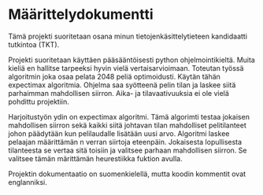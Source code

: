 # Määrittelydokumentti

Tämä projekti suoritetaan osana minun tietojenkäsittelytieteen kandidaatti tutkintoa (TKT).

Projekti suoritetaan käyttäen pääsääntöisesti python ohjelmointikieltä. Muita kieliä en hallitse tarpeeksi hyvin vielä vertaisarvioimaan. Toteutan työssä algoritmin joka osaa pelata 2048 peliä optimoidusti. Käytän tähän expectimax algoritmia. Ohjelma saa syötteenä pelin tilan ja laskee siitä parhaimman mahdollisen siirron. Aika- ja tilavaativuuksia ei ole vielä pohdittu projektiin.

Harjoitustyön ydin on expectimax algoritmi. Tämä algorimti testaa jokaisen mahdollisen siirron sekä kaikki siitä johtavan tilan mahdolliset pelitilanteet johon päädytään kun pelilaudalle lisätään uusi arvo. Algoritmi laskee pelaajan määrittämän n verran siirtoja eteenpäin. Jokaisesta lopullisesta tilanteesta se vertaa sitä toisiin ja valitsee parhaan mahdollisen siirron. Se valitsee tämän märittämän heurestiikka fuktion avulla.

Projektin dokumentaatio on suomenkielellä, mutta koodin kommentit ovat englanniksi.
